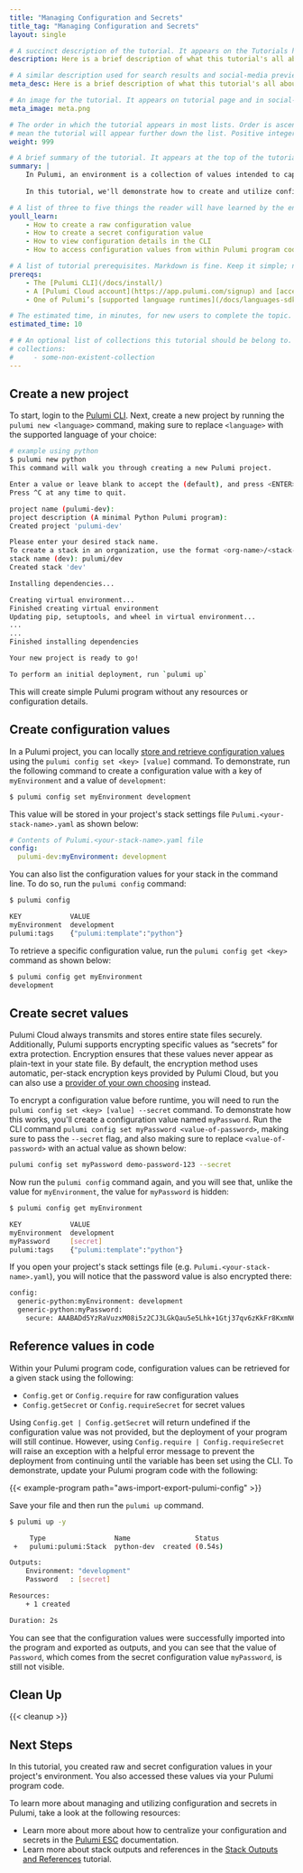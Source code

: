 ```yaml
---
title: "Managing Configuration and Secrets"
title_tag: "Managing Configuration and Secrets"
layout: single

# A succinct description of the tutorial. It appears on the Tutorials home and collection pages.
description: Here is a brief description of what this tutorial's all about.

# A similar description used for search results and social-media previews.
meta_desc: Here is a brief description of what this tutorial's all about.

# An image for the tutorial. It appears on tutorial page and in social-media previews.
meta_image: meta.png

# The order in which the tutorial appears in most lists. Order is ascending, so higher numbers
# mean the tutorial will appear further down the list. Positive integers only.
weight: 999

# A brief summary of the tutorial. It appears at the top of the tutorial page. Markdown is fine.
summary: |
    In Pulumi, an environment is a collection of values intended to capture the configuration values needed to work with a particular environment. These can be raw values like server names, environment types, region names and so on. They can also be sensitive values such as database passwords or service tokens.
    
    In this tutorial, we'll demonstrate how to create and utilize configuration and secret values in Pulumi.

# A list of three to five things the reader will have learned by the end of the tutorial.
youll_learn:
    - How to create a raw configuration value
    - How to create a secret configuration value
    - How to view configuration details in the CLI
    - How to access configuration values from within Pulumi program code

# A list of tutorial prerequisites. Markdown is fine. Keep it simple; no need to be exhaustive here.
prereqs:
    - The [Pulumi CLI](/docs/install/)
    - A [Pulumi Cloud account](https://app.pulumi.com/signup) and [access token](/docs/pulumi-cloud/accounts/#access-tokens)
    - One of Pulumi’s [supported language runtimes](/docs/languages-sdks/) installed

# The estimated time, in minutes, for new users to complete the topic.
estimated_time: 10

# # An optional list of collections this tutorial should be belong to. Collections are defined in data/tutorials/collections.yaml.
# collections:
#     - some-non-existent-collection
---
```


## Create a new project

To start, login to the [Pulumi CLI](/docs/cli/commands/pulumi_login/). Next, create a new project by running the `pulumi new <language>` command, making sure to replace `<language>` with the supported language of your choice:

```bash
# example using python
$ pulumi new python
This command will walk you through creating a new Pulumi project.

Enter a value or leave blank to accept the (default), and press <ENTER>.
Press ^C at any time to quit.

project name (pulumi-dev):  
project description (A minimal Python Pulumi program):  
Created project 'pulumi-dev'

Please enter your desired stack name.
To create a stack in an organization, use the format <org-name>/<stack-name> (e.g. `acmecorp/dev`).
stack name (dev): pulumi/dev
Created stack 'dev'

Installing dependencies...

Creating virtual environment...
Finished creating virtual environment
Updating pip, setuptools, and wheel in virtual environment...
...
...
Finished installing dependencies

Your new project is ready to go!

To perform an initial deployment, run `pulumi up`
```

This will create simple Pulumi program without any resources or configuration details.

## Create configuration values

In a Pulumi project, you can locally [store and retrieve configuration values](/docs/concepts/config/) using the `pulumi config set <key> [value]` command. To demonstrate, run the following command to create a configuration value with a key of `myEnvironment` and a value of `development`:

```bash
$ pulumi config set myEnvironment development
```

This value will be stored in your project's stack settings file `Pulumi.<your-stack-name>.yaml` as shown below:

```yaml
# Contents of Pulumi.<your-stack-name>.yaml file
config:
  pulumi-dev:myEnvironment: development
```

You can also list the configuration values for your stack in the command line. To do so, run the `pulumi config` command:

```bash
$ pulumi config

KEY            VALUE
myEnvironment  development
pulumi:tags    {"pulumi:template":"python"}
```

To retrieve a specific configuration value, run the `pulumi config get <key>` command as shown below:

```bash
$ pulumi config get myEnvironment
development
```

## Create secret values

Pulumi Cloud always transmits and stores entire state files securely. Additionally, Pulumi supports encrypting specific values as “secrets” for extra protection. Encryption ensures that these values never appear as plain-text in your state file. By default, the encryption method uses automatic, per-stack encryption keys provided by Pulumi Cloud, but you can also use a [provider of your own choosing](/docs/concepts/secrets/#configuring-secrets-encryption) instead.

To encrypt a configuration value before runtime, you will need to run the `pulumi config set <key> [value] --secret` command. To demonstrate how this works, you'll create a configuration value named `myPassword`. Run the CLI command `pulumi config set myPassword <value-of-password>`, making sure to pass the `--secret` flag, and also making sure to replace `<value-of-password>` with an actual value as shown below:

```bash
pulumi config set myPassword demo-password-123 --secret
```

Now run the `pulumi config` command again, and you will see that, unlike the value for `myEnvironment`, the value for `myPassword` is hidden:

```bash
$ pulumi config get myEnvironment

KEY            VALUE
myEnvironment  development
myPassword     [secret]
pulumi:tags    {"pulumi:template":"python"}
```

If you open your project's stack settings file (e.g. `Pulumi.<your-stack-name>.yaml`), you will notice that the password value is also encrypted there:

```bash
config:
  generic-python:myEnvironment: development
  generic-python:myPassword:
    secure: AAABADd5YzRaVuzxM08i5z2CJ3LGkQau5e5Lhk+1Gtj37qv6zKkFr8KxmN6X+w/XMg==
```

## Reference values in code

Within your Pulumi program code, configuration values can be retrieved for a given stack using the following:

- `Config.get` or `Config.require` for raw configuration values
- `Config.getSecret` or `Config.requireSecret` for secret values

 Using `Config.get | Config.getSecret` will return undefined if the configuration value was not provided, but the deployment of your program will still continue. However, using `Config.require | Config.requireSecret` will raise an exception with a helpful error message to prevent the deployment from continuing until the variable has been set using the CLI. To demonstrate, update your Pulumi program code with the following:

{{< example-program path="aws-import-export-pulumi-config" >}}

Save your file and then run the `pulumi up` command.

```bash
$ pulumi up -y

     Type                 Name                Status
 +   pulumi:pulumi:Stack  python-dev  created (0.54s)

Outputs:
    Environment: "development"
    Password   : [secret]

Resources:
    + 1 created

Duration: 2s
```

You can see that the configuration values were successfully imported into the program and exported as outputs, and you can see that the value of `Password`, which comes from the secret configuration value `myPassword`, is still not visible.

## Clean Up

{{< cleanup >}}

## Next Steps

In this tutorial, you created raw and secret configuration values in your project's environment. You also accessed these values via your Pulumi program code.

To learn more about managing and utilizing configuration and secrets in Pulumi, take a look at the following resources:

- Learn more about more about how to centralize your configuration and secrets in the [Pulumi ESC](/docs/esc/) documentation.
- Learn more about stack outputs and references in the [Stack Outputs and References](/docs/using-pulumi/stack-outputs-and-references/) tutorial.
